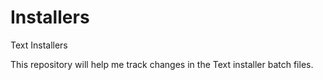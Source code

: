 Installers
==========

Text Installers

This repository will help me track changes in the Text installer batch files.
